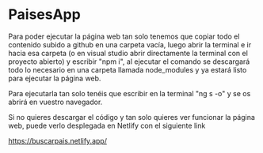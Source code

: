 # PaisesApp
Para poder ejecutar la página web tan solo tenemos que copiar todo el contenido subido a github en una carpeta vacía, luego abrir la terminal e ir hacia esa carpeta (o en visual studio abrir directamente la terminal con el proyecto abierto) y escribir "npm i", al ejecutar el comando se descargará todo lo necesario en una carpeta llamada node_modules y ya estará listo para ejecutar la página web.

Para ejecutarla tan solo tenéis que escribir en la terminal "ng s -o" y se os abrirá en vuestro navegador.

Si no quieres descargar el código y tan solo quieres ver funcionar la página web, puede verlo desplegada en Netlify con el siguiente link

https://buscarpais.netlify.app/
